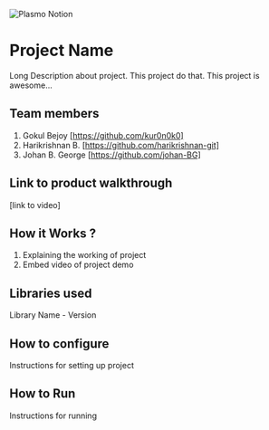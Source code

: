 ![Plasmo Notion](https://user-images.githubusercontent.com/64391274/219694678-8f1a2829-b0b2-41de-9152-4c4a4e43c2d5.png)



# Project Name
Long Description about project. This project do that. This project is awesome...
## Team members
1. Gokul Bejoy [https://github.com/kur0n0k0]
2. Harikrishnan B. [https://github.com/harikrishnan-git]
3. Johan B. George [https://github.com/johan-BG]
## Link to product walkthrough
[link to video]
## How it Works ?
1. Explaining the working of project
2. Embed video of project demo
## Libraries used
Library Name - Version
## How to configure
Instructions for setting up project
## How to Run
Instructions for running
